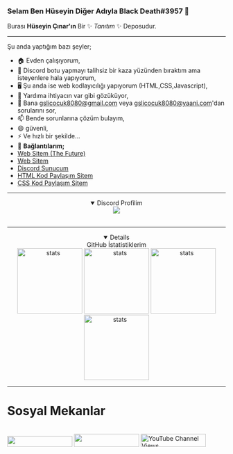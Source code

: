 ### Selam Ben Hüseyin Diğer Adıyla Black Death#3957 👋


Burası **Hüseyin Çınar'ın** Bir ✨ _Tanıtım_ ✨ Deposudur.
<!--___________________________________________________________________
Buraya Kural Koymayı Gerçekten İstemezdim Ama Buna Mecbur Kaldım...
- :no_entry_sign: **1.Kural Bana Discord'daki Herhangi Bir Yerde** `knk` , `amk` , `dostum` **Gibi Samimi Kelimeler Kullanmak Yasaktır**:bangbang:
- :no_entry_sign: **2.Kural Discord Botlarımı Kendiniz Yapmış Gibi Göstermek Yasaktır**:bangbang:
- :no_entry_sign: **3.Kural Discord Sunucumda** `Şaklabanlık` , `Cıvıklık` **Gibi Şeyler Yapmak Yasaktır**:bangbang:
- :no_entry_sign: **4.Kural Eğer Önemli Ve Geçerli Bir Sebebiniz Yoksa Bana Arkadaşlık İsteği Atmayın Kabul Etmem**:bangbang:-->
___________________________________________________________________
Şu anda yaptığım bazı şeyler;

- 🏠 Evden çalışıyorum,
- 🤖 Discord botu yapmayı talihsiz bir kaza yüzünden bıraktım ama isteyenlere hala yapıyorum,
- 🖥️ Şu anda ise web kodlayıcılığı yapıyorum (HTML,CSS,Javascript),
- 🤔 Yardıma ihtiyacın var gibi gözüküyor,
- 💬 Bana gslicocuk8080@gmail.com veya gslicocuk8080@yaani.com'dan sorularını sor,
- 📫 Bende sorunlarına çözüm bulayım,
- 😄 güvenli,
- ⚡ Ve hızlı bir şekilde...
- 💬 **Bağlantılarım;**
- <a href="https://futuree.netlify.app" target="_blank">Web Sitem (The Future)</a>
- <a href="https://www.sites.google.com/view/the-hsyn-world/ana-sayfa" target="_blank">Web Sitem</a>
- <a href="https://futuree.netlify.app/dc" target="_blank">Discord Sunucum</a>
- <a href="https://prohtmlcod.tr.gg/" target="_blank">HTML Kod Paylaşım Sitem</a>
- <a href="https://procsscod.tr.gg/" target="_blank">CSS Kod Paylaşım Sitem</a>
<hr>
<details align="center" open>
  <summary>Discord Profilim</summary>
<div style="text-align: center;" title="Discord Profile"><img src="https://lanyard-profile-readme.vercel.app/api/782246367204605953?theme=light&bg=809ecf&animated=true&hideDiscrim=true&borderRadius=10px&idleMessage=herhangi%20birşey%20yapmıyorum!"></img><a/></div><br>
<!--<div style="text-align:center;display:none;" title="Github Stats"><a href="https://futuree.netlify.app"><img src="https://github-readme-stats.vercel.app/api?username=Huseyin-Cinar&show_icons=true&theme=merko"></img><a/></div><br></CENTER>--></details>
<hr>
  
  <details align="center" open>
  <summary>GitHub İstatistiklerim</summary>
<a target="_blank" rel="noopener noreferrer" href="https://github-readme-stats.vercel.app/api?username=Huseyin-Cinar&show_icons=true&count_private=true&theme=merko"><img src="https://github-readme-stats.vercel.app/api?username=Huseyin-Cinar&show_icons=true&count_private=true&theme=merko" width="%100" height="150px" alt="stats" data-canonical-src="https://github-readme-stats.vercel.app/api?username=Huseyin-Cinar&show_icons=true&count_private=true&theme=merko" style="max-width: 100%;"></a>
<a target="_blank" rel="noopener noreferrer" href="https://github-readme-streak-stats.herokuapp.com/?user=Huseyin-Cinar&theme=merko&count_private=true"><img src="https://github-readme-streak-stats.herokuapp.com/?user=Huseyin-Cinar&theme=merko&count_private=true" width="%100" height="150px" alt="stats" data-canonical-src="https://github-readme-streak-stats.herokuapp.com/?user=Huseyin-Cinar&theme=merko&count_private=true" style="max-width: 100%;"></a>
<a target="_blank" rel="noopener noreferrer" href="https://github-readme-stats.vercel.app/api/top-langs/?username=Huseyin-Cinar&layout=compact&theme=merko&count_private=true"><img src="https://github-readme-stats.vercel.app/api/top-langs/?username=Huseyin-Cinar&layout=compact&theme=merko&count_private=true" width="%100" height="150px" alt="stats" data-canonical-src="https://github-readme-stats.vercel.app/api/top-langs/?username=Huseyin-Cinar&layout=compact&theme=merko&count_private=true" style="max-width: 100%;"></a>
<a target="_blank" rel="noopener noreferrer" href="https://github-profile-trophy.vercel.app/?username=Huseyin-Cinar&theme=merko&count_private=true"><img src="https://github-profile-trophy.vercel.app/?username=Huseyin-Cinar&theme=merko&count_private=true" width="%100" height="150px" alt="stats" data-canonical-src="https://github-profile-trophy.vercel.app/?username=Huseyin-Cinar&theme=merko&count_private=true" style="max-width: 100%;"></a>
</details>
  
<hr>

### <h1>Sosyal Mekanlar</h1>
<br>
<img width="150px" height="25px" src="https://komarev.com/ghpvc/?username=Huseyin-Cinar&color=blue&style=plastic&label=Ziyaretçi+Sayısı"> <img width="150px" height="30px" src="https://img.shields.io/github/followers/Huseyin-Cinar?color=236ad3&labelColor=1155ba&style=for-the-badge&logo=github&label=TakipEt">
<img width="150px" height="30px" alt="YouTube Channel Views" src="https://img.shields.io/youtube/channel/views/UC6TBeSGerkaoAtvzN8l3L7A?style=social">
